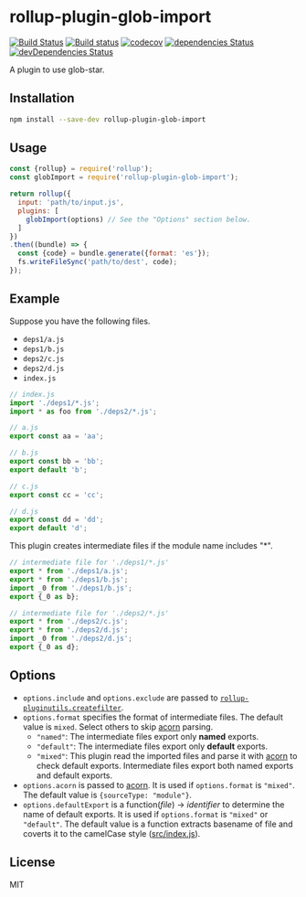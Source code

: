 # rollup-plugin-glob-import

[![Build Status](https://travis-ci.org/kei-ito/rollup-plugin-glob-import.svg?branch=master)](https://travis-ci.org/kei-ito/rollup-plugin-glob-import)
[![Build status](https://ci.appveyor.com/api/projects/status/github/kei-ito/rollup-plugin-glob-import?branch=master&svg=true)](https://ci.appveyor.com/project/kei-ito/rollup-plugin-glob-import/branch/master)
[![codecov](https://codecov.io/gh/kei-ito/rollup-plugin-glob-import/branch/master/graph/badge.svg)](https://codecov.io/gh/kei-ito/rollup-plugin-glob-import)
[![dependencies Status](https://david-dm.org/kei-ito/rollup-plugin-glob-import/status.svg)](https://david-dm.org/kei-ito/rollup-plugin-glob-import)
[![devDependencies Status](https://david-dm.org/kei-ito/rollup-plugin-glob-import/dev-status.svg)](https://david-dm.org/kei-ito/rollup-plugin-glob-import?type=dev)

A plugin to use glob-star.

## Installation

```bash
npm install --save-dev rollup-plugin-glob-import
```

## Usage

```javascript
const {rollup} = require('rollup');
const globImport = require('rollup-plugin-glob-import');

return rollup({
  input: 'path/to/input.js',
  plugins: [
    globImport(options) // See the "Options" section below.
  ]
})
.then((bundle) => {
  const {code} = bundle.generate({format: 'es'});
  fs.writeFileSync('path/to/dest', code);
});
```

## Example

Suppose you have the following files.

- `deps1/a.js`
- `deps1/b.js`
- `deps2/c.js`
- `deps2/d.js`
- `index.js`

```javascript
// index.js
import './deps1/*.js';
import * as foo from './deps2/*.js';

// a.js
export const aa = 'aa';

// b.js
export const bb = 'bb';
export default 'b';

// c.js
export const cc = 'cc';

// d.js
export const dd = 'dd';
export default 'd';
```

This plugin creates intermediate files if the module name includes "*".

```javascript
// intermediate file for './deps1/*.js'
export * from './deps1/a.js';
export * from './deps1/b.js';
import _0 from './deps1/b.js';
export {_0 as b};

// intermediate file for './deps2/*.js'
export * from './deps2/c.js';
export * from './deps2/d.js';
import _0 from './deps2/d.js';
export {_0 as d};
```

## Options

- `options.include` and `options.exclude` are passed to [`rollup-pluginutils.createfilter`](https://github.com/rollup/rollup-pluginutils#createfilter).
- `options.format` specifies the format of intermediate files.
  The default value is `mixed`. Select others to skip [acorn](https://www.npmjs.com/package/acorn) parsing.
  - `"named"`:
  The intermediate files export only **named** exports.
  - `"default"`:
  The intermediate files export only **default** exports.
  - `"mixed"`:
  This plugin read the imported files and parse it with [acorn](https://www.npmjs.com/package/acorn) to check default exports.
  Intermediate files export both named exports and default exports.
- `options.acorn` is passed to [acorn](https://www.npmjs.com/package/acorn). It is used if `options.format` is `"mixed"`. The default value is `{sourceType: "module"}`.
- `options.defaultExport` is a function(*file*) → *identifier* to determine the name of default exports. It is used if `options.format` is `"mixed"` or `"default"`. The default value is a function extracts basename of file and coverts it to the camelCase style ([src/index.js](https://github.com/kei-ito/rollup-plugin-glob-import/blob/master/src/index.js#L10)).


## License

MIT
